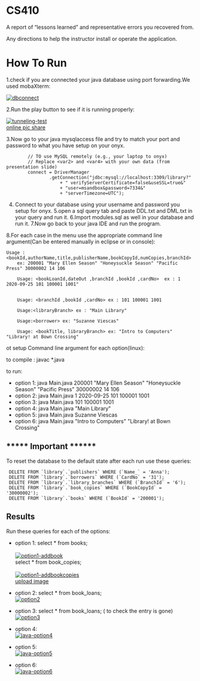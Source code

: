 # CS410
A report of “lessons learned” and representative errors you recovered from.

Any directions to help the instructor install or operate the application.
# How To Run
1.check if you are connected your java database using port forwarding.We used mobaXterm:


<a href="https://ibb.co/4NmpjF6"><img src="https://i.ibb.co/2KndjFD/dbconnect.png" alt="dbconnect" border="0"></a>

2.Run the play button to see if it is running properly:

<a href="https://ibb.co/VvZwcmh"><img src="https://i.ibb.co/MR4Bx6j/tunneling-test.png" alt="tunneling-test" border="0"></a><br /><a target='_blank' href='https://imgbb.com/'>online pic share</a><br />

3.Now go to your java mysqlaccess file and try to match your port and password to what you have setup on your onyx.

        	// TO use MySQL remotely (e.g., your laptop to onyx)
        	// Replace <var2> and <var4> with your own data (from presentation slide)
			connect = DriverManager
                    .getConnection("jdbc:mysql://localhost:3309/library?"
                    	+ " verifyServerCertificate=false&useSSL=true&"
                        + "user=msandbox&password=7334&"
                    	+ "serverTimezone=UTC");
                      
4. Connect to your database using your username and password you setup for onyx.
5.open a sql query tab and paste DDL.txt and DML.txt in your query and run it.
6.Import modules.sql as well in your database and run it.
7.Now go back to your java IDE and run the program.

8.For each case in the menu use the appropriate command line argument(Can be entered manually in eclipse or in console):
	
	Usage : <bookId,authorName,title,publisherName,bookCopyId,numCopies,branchId>
        ex: 200001 "Mary Ellen Season" "Honeysuckle Season" "Pacific Press" 30000002 14 106        	 

        Usage: <bookLoanId,dateOut ,branchId ,bookId ,cardNo>  ex : 1 2020-09-25 101 100001 1001"
            	
            	
        Usage: <branchId ,bookId ,cardNo> ex : 101 100001 1001
           
        Usage:<libraryBranch> ex : "Main Library" 
                        	
        Usage:<borrower> ex: "Suzanne Viescas" 
	            	
        Usage: <bookTitle, libraryBranch> ex: "Intro to Computers"  "Library! at Bown Crossing" 
	
ot setup Command line argument for each option(linux):

to compile : javac *.java 

to run:

* option 1: java Main.java 200001 "Mary Ellen Season" "Honeysuckle Season" "Pacific Press" 30000002 14 106
* option 2: java Main.java 1 2020-09-25 101 100001 1001
* option 3: java Main.java 101 100001 1001
* option 4: java Main.java "Main Library"
* option 5: java Main.java Suzanne Viescas
* option 6: java Main.java "Intro to Computers"  "Library! at Bown Crossing"

## ***** Important ******
To reset the database to the default state after each run use these queries:


     DELETE FROM `library`.`publishers` WHERE (`Name_` = 'Anna');    	
     DELETE FROM `library`.`borrowers` WHERE (`CardNo` = '31');	
     DELETE FROM `library`.`library_branches` WHERE (`BranchId` = '6');	
     DELETE FROM `library`.`book_copies` WHERE (`BookCopyId` = '30000002');		
     DELETE FROM `library`.`books` WHERE (`BookId` = '200001');	

 
 ## Results
 
 Run these queries for each of the options:
 
 * option 1: select * from books;     <br />   
<a href="https://imgbb.com/"><img src="https://i.ibb.co/d2j9cQJ/option1-addbook.png" alt="option1-addbook" border="0"></a>  
	     select * from book_copies;   <br />  
<a href="https://imgbb.com/"><img src="https://i.ibb.co/G2tRPkM/option1-addbookcopies.png" alt="option1-addbookcopies" border="0"></a><br /><a target='_blank' href='https://imgbb.com/'>upload image</a>  <br />
	     
 * option 2: select * from book_loans;    
 <a href="https://imgbb.com/"><img src="https://i.ibb.co/rMX7S5W/option2.png" alt="option2" border="0"></a>
	     
 * option 3: select * from book_loans; ( to check the entry is gone)\
 <a href="https://imgbb.com/"><img src="https://i.ibb.co/10mCbXQ/option3.png" alt="option3" border="0"></a>
 
 * option 4:   
 <a href="https://imgbb.com/"><img src="https://i.ibb.co/r62BNBX/java-option4.png" alt="java-option4" border="0"></a>  
 * option 5:   
 <a href="https://imgbb.com/"><img src="https://i.ibb.co/CMyJN4F/java-option5.png" alt="java-option5" border="0"></a>  
 * option 6:  
 <a href="https://imgbb.com/"><img src="https://i.ibb.co/h9qvgHh/java-option6.png" alt="java-option6" border="0"></a>  
 












